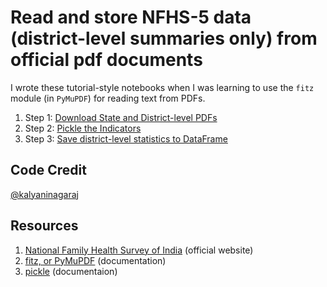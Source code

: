 # Read and store NFHS-5 data (district-level summaries only) from official pdf documents
I wrote these tutorial-style notebooks when I was learning to use the `fitz` module (in `PyMuPDF`) for reading text from PDFs.

1. Step 1: [Download State and District-level PDFs](https://nbviewer.org/github/kalyaninagaraj/NFHS5/blob/main/DownloadPDFs.ipynb)
2. Step 2: [Pickle the Indicators](https://nbviewer.org/github/kalyaninagaraj/NFHS5/blob/main/PickleIndicators.ipynb) 
3. Step 3: [Save district-level statistics to DataFrame](https://nbviewer.org/github/kalyaninagaraj/NFHS5/blob/main/WriteToDataFrame.ipynb) 

## Code Credit
[@kalyaninagaraj](https://github.com/kalyaninagaraj/)

## Resources
1. [National Family Health Survey of India](http://rchiips.org/nfhs/factsheet_NFHS-5.shtml) (official website)
2. [fitz, or PyMuPDF](https://pymupdf.readthedocs.io/en/latest/intro.html) (documentation)
3. [pickle](https://docs.python.org/3/library/pickle.html) (documentaion)
